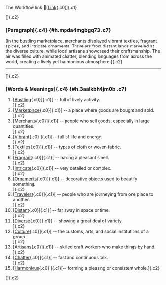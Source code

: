 The Workflow link
👏[[Link](https://www.google.com/url?q=http://www.google.com&sa=D&source=editors&ust=1758577260734372&usg=AOvVaw3q_Lyb0YCYluZwJt87o7_t){.c0}]{.c1}

[]{.c2}

### [Paragraph]{.c4} {#h.mpda4mgbgq73 .c7}

[In the bustling marketplace, merchants displayed vibrant textiles,
fragrant spices, and intricate ornaments. Travelers from distant lands
marveled at the diverse culture, while local artisans showcased their
craftsmanship. The air was filled with animated chatter, blending
languages from across the world, creating a lively yet harmonious
atmosphere.]{.c2}

------------------------------------------------------------------------

[]{.c2}

### [Words & Meanings]{.c4} {#h.3aalkbh4jm0b .c7}

1.  [[Bustling](https://www.google.com/url?q=http://www.google.com&sa=D&source=editors&ust=1758577260737179&usg=AOvVaw0kdO3lJLXOEeo_dJToh-hR){.c0}]{.c1}[ --
    full of lively activity.\
    ]{.c2}
2.  [[Marketplace](https://www.google.com/url?q=http://www.google.com&sa=D&source=editors&ust=1758577260737780&usg=AOvVaw0QW9ozktjYjLPOd7AcUTcr){.c0}]{.c1}[ --
    a place where goods are bought and sold.\
    ]{.c2}
3.  [[Merchants](https://www.google.com/url?q=http://www.google.com&sa=D&source=editors&ust=1758577260738233&usg=AOvVaw0i2GAd5eI5G-vkjrGQ_vsz){.c0}]{.c1}[ --
    people who sell goods, especially in large quantities.\
    ]{.c2}
4.  [[Vibrant](https://www.google.com/url?q=http://www.google.com&sa=D&source=editors&ust=1758577260738774&usg=AOvVaw3rscpk2raU6Hm_Ro9rUghI){.c0}
    ]{.c1}[-- full of life and energy.\
    ]{.c2}
5.  [[Textiles](https://www.google.com/url?q=http://www.google.com&sa=D&source=editors&ust=1758577260739132&usg=AOvVaw0Cb3ajsyYTTSlK-88NahLi){.c0}]{.c1}[ --
    types of cloth or woven fabric.\
    ]{.c2}
6.  [[Fragrant](https://www.google.com/url?q=http://www.google.com&sa=D&source=editors&ust=1758577260739590&usg=AOvVaw14TeJNM3zSyWLU3zcwCHOi){.c0}]{.c1}[ --
    having a pleasant smell.\
    ]{.c2}
7.  [[Intricate](https://www.google.com/url?q=http://www.google.com&sa=D&source=editors&ust=1758577260739948&usg=AOvVaw1TxNOS90exyCY4tc9k0wcI){.c0}]{.c1}[ --
    very detailed or complex.\
    ]{.c2}
8.  [[Ornaments](https://www.google.com/url?q=http://www.google.com&sa=D&source=editors&ust=1758577260740681&usg=AOvVaw0FuPoHY8M0QX-U3gzJOYmr){.c0}]{.c1}[ --
    decorative objects used to beautify something.\
    ]{.c2}
9.  [[Travelers](https://www.google.com/url?q=http://www.google.com&sa=D&source=editors&ust=1758577260741163&usg=AOvVaw31nJ6nPEO_LBvCCBfCoHZB){.c0}]{.c1}[ --
    people who are journeying from one place to another.\
    ]{.c2}
10. [[Distant](https://www.google.com/url?q=http://www.google.com&sa=D&source=editors&ust=1758577260741718&usg=AOvVaw0J-4BVDk4haM6OkUuRpzaM){.c0}]{.c1}[ --
    far away in space or time.\
    ]{.c2}
11. [[Diverse](https://www.google.com/url?q=http://www.google.com&sa=D&source=editors&ust=1758577260742085&usg=AOvVaw0pnAy9oDmCZqzLp5Yaoys_){.c0}]{.c1}[ --
    showing a great deal of variety.\
    ]{.c2}
12. [[Culture](https://www.google.com/url?q=http://www.google.com&sa=D&source=editors&ust=1758577260742477&usg=AOvVaw3khwCJiTm8iBNBsYUWmI_U){.c0}]{.c1}[ --
    the customs, arts, and social institutions of a group.\
    ]{.c2}
13. [[Artisans](https://www.google.com/url?q=http://www.google.com&sa=D&source=editors&ust=1758577260742959&usg=AOvVaw1n_d_yz6R98HHVHrCzPfTw){.c0}]{.c1}[ --
    skilled craft workers who make things by hand.\
    ]{.c2}
14. [[Chatter](https://www.google.com/url?q=http://www.google.com&sa=D&source=editors&ust=1758577260743428&usg=AOvVaw2gq1LADbk0OFo8wt4zWZgl){.c0}]{.c1}[ --
    fast and continuous talk.\
    ]{.c2}
15. [[Harmonious](https://www.google.com/url?q=http://www.google.com&sa=D&source=editors&ust=1758577260743864&usg=AOvVaw2s9YVcHdBfMITRyFxpBLMe){.c0}
    ]{.c1}[-- forming a pleasing or consistent whole.]{.c2}

[]{.c2}
